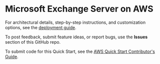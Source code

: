 # Microsoft Exchange Server on AWS

For architectural details, step-by-step instructions, and customization options, see the [deployment guide](https://fwd.aws/YqpXk?).

To post feedback, submit feature ideas, or report bugs, use the **Issues** section of this GitHub repo.

To submit code for this Quick Start, see the [AWS Quick Start Contributor's Guide](https://fwd.aws/NwqYA?).